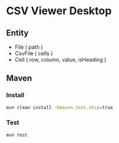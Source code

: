 # CSV Viewer Desktop

## Entity

- File ( path )
- CsvFile ( cells )
- Cell ( row, column, value, isHeading )

## Maven

### Install

```bash
mvn clean install -Dmaven.test.skip=true
```

### Test

```bash
mvn test
```